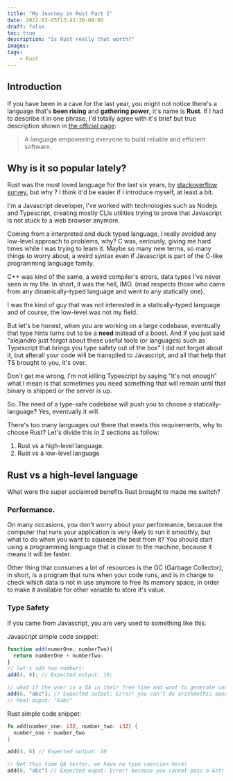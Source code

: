 ```yaml
---
title: "My Journey in Rust Part I"
date: 2022-03-05T13:43:30-04:00
draft: false
toc: true
description: "Is Rust really that worth?"
images:
tags:
    - Rust
---
```

## Introduction
If you have been in a cave for the last year, you might not notice there's a language that's **been rising** and **gathering power**, it's name is **Rust**.
If I had to describe it in one phrase, I'd  totally agree with it's brief but true description shown in  [the official page](https://www.rust-lang.org/):

> A language empowering everyone
to build reliable and efficient software.

## Why is it so popular lately?
Rust was the most loved language for the last six years, by [stackoverflow survey](https://insights.stackoverflow.com/survey/2021#most-loved-dreaded-and-wanted-language-love-dread), but why ?
I think it'd be easier if I introduce myself, at least a bit.

I'm a Javascript developer, I've worked with technologies such as Nodejs and Typescript, creating mostly CLIs utilities trying to prove that Javascript is not stuck to a web browser anymore. 

Coming from a interpreted and duck typed language, I really avoided any low-level approach to problems, why? 
C was, seriously, giving me hard times while I was trying to learn it. Maybe so many new terms, so many things to worry about, a weird syntax even if Javascript is part of the  C-like programming language family.

C++ was kind of the same, a weird compiler's errors, data types I've never seen in my life. In short, it was the hell, IMO. (mad respects those who came from any dinamically-typed language and went to any statically one).

I was the kind of guy that was not interested in a statically-typed language and of course, the low-level was not my field.

But let's be honest, when you are working on a large codebase, eventually that type hints turns out to be a **need** instead of a boost. And if you just said "alejandro just forgot about these useful tools (or languages) such as Typescript that brings you type safety out of the box" I did not forgot about it, but afterall your code will be transpiled to Javascript, and all that help that TS brought to you, it's over. 

Don't get me wrong, I'm not killing Typescript by saying "It's not enough" what I mean is that sometimes you need something that will remain until that binary is shipped or the server is up.

So..The need of a type-safe codebase will push you to choose a statically-language? Yes, eventually it will.

There's too many languages out there that meets this requirements, why to choose Rust? Let's divide this in 2 sections as follow:

1. Rust vs a high-level language.
2. Rust vs a low-level language

## Rust vs a high-level language
What were the super acclaimed benefits Rust brought to made me switch?

### Performance.
On many occasions, you don't worry about your performance, because the computer that runs your application is very likely to run it smoothly, but what to do when you want to squeeze the best from it? You should start using a programming language that is closer to the machine, because it means it will be faster.

Other thing that consumes a lot of resources is the GC (Garbage Collector), in short, is a program that runs when your code runs, and is in charge to check which data is not in use anymore to free its memory space, in order to make it available for other variable to store it's value.

### Type Safety
If you came from Javascript, you are very used to something like this.

Javascript simple code snippet:
```javascript
function add(numerOne, numberTwo){
  return numberOne + numberTwo;
}
// let's add two numbers:
add(4, 6); // Expected output: 10;

// what if the user is a QA in their free time and want to generate undefined behavior in our great app?
add(6, "abc"); // Expected output: Error! you can't do arithmethic operations with non-numerical parameters
// Real ouput: "6abc"
```
Rust simple code snippet:

```rust
fn add(number_one: i32, number_two: i32) {
  number_one + number_two
}

add(4, 6) // Expected output: 10

// Not this time QA tester, we have no type coercion here!
add(6, "abc") // Expected ouput: Error! because you cannot pass a &str as a parameter if that function signature doesn't request it!
```




